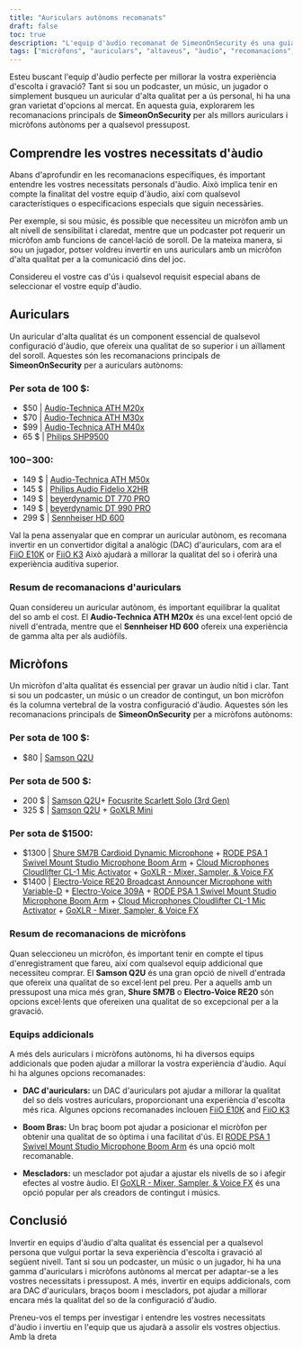 ```yaml
---
title: "Auriculars autònoms recomanats"
draft: false
toc: true
description: "L'equip d'àudio recomanat de SimeonOnSecurity és una guia completa dels millors auriculars i micròfons autònoms per a qualsevol pressupost. Des d'opcions assequibles com l'Audio-Technica ATH M20x fins a productes de gamma alta com el Sennheiser HD 600, aquesta guia cobreix el millor equip d'àudio per a totes les vostres necessitats d'àudio. Tant si busqueu un micròfon econòmic com el Samson Q2U o una configuració professional com el Shure SM7B i el RODE PSA 1, SimeonOnSecurity us té cobert. Llavors, per què esperar? Comença a explorar el món de l'equip d'àudio professional avui mateix!"
tags: ["micròfons", "auriculars", "altaveus", "àudio", "recomanacions", "FiiO E10K", "FiiO K3", "Audio-Technica ATH M20x", "Audio-Technica ATH M30x", "Audio-Technica ATH M40x", "Philips SHP9500", "Audio-Technica ATH M50x", "Philips Audio Fidelio X2HR", "Beyerdynamic DT 770 PRO", "beyerdynamic DT 990 PRO", "Sennheiser HD 600", "Samson Q2U", "Focusrite Scarlett Solo", "GoXLR Mini", "Shure SM7B", "RODE PSA 1", "Micròfons de núvol Cloudlifter CL-1", "Electro-Voice RE20", "Electro-Voice 309A"]
---
```


Esteu buscant l'equip d'àudio perfecte per millorar la vostra experiència d'escolta i gravació? Tant si sou un podcaster, un músic, un jugador o simplement busqueu un auricular d'alta qualitat per a ús personal, hi ha una gran varietat d'opcions al mercat. En aquesta guia, explorarem les recomanacions principals de **SimeonOnSecurity** per als millors auriculars i micròfons autònoms per a qualsevol pressupost.

## Comprendre les vostres necessitats d'àudio

Abans d'aprofundir en les recomanacions específiques, és important entendre les vostres necessitats personals d'àudio. Això implica tenir en compte la finalitat del vostre equip d'àudio, així com qualsevol característiques o especificacions especials que siguin necessàries.

Per exemple, si sou músic, és possible que necessiteu un micròfon amb un alt nivell de sensibilitat i claredat, mentre que un podcaster pot requerir un micròfon amb funcions de cancel·lació de soroll. De la mateixa manera, si sou un jugador, potser voldreu invertir en uns auriculars amb un micròfon d'alta qualitat per a la comunicació dins del joc.

Considereu el vostre cas d'ús i qualsevol requisit especial abans de seleccionar el vostre equip d'àudio.

## Auriculars

Un auricular d'alta qualitat és un component essencial de qualsevol configuració d'àudio, que ofereix una qualitat de so superior i un aïllament del soroll. Aquestes són les recomanacions principals de **SimeonOnSecurity** per a auriculars autònoms:

### Per sota de 100 $:

- $50 | [Audio-Technica ATH M20x](https://amzn.to/2TVE252)
- $70 | [Audio-Technica ATH M30x](https://amzn.to/3aGF2Qs)
- $99 | [Audio-Technica ATH M40x](https://amzn.to/2RMkYDv)
- 65 $ | [Philips SHP9500](https://amzn.to/2RngkNb)

### $100-$300:

- 149 $ | [Audio-Technica ATH M50x](https://amzn.to/2GozWu9)        
- 145 $ | [Philips Audio Fidelio X2HR](https://amzn.to/2GozWu9)        
- 149 $ | [beyerdynamic DT 770 PRO](https://amzn.to/30P8jDY)     
- 149 $ | [beyerdynamic DT 990 PRO](https://amzn.to/37r9SdI)     
- 299 $ | [Sennheiser HD 600](https://amzn.to/30QLDDj)

Val la pena assenyalar que en comprar un auricular autònom, es recomana invertir en un convertidor digital a analògic (DAC) d'auriculars, com ara el [FiiO E10K](https://amzn.to/312xdQJ) or [FiiO K3](https://amzn.to/2uzpo8B) Això ajudarà a millorar la qualitat del so i oferirà una experiència auditiva superior.

### Resum de recomanacions d'auriculars

Quan considereu un auricular autònom, és important equilibrar la qualitat del so amb el cost. El **Audio-Technica ATH M20x** és una excel·lent opció de nivell d'entrada, mentre que el **Sennheiser HD 600** ofereix una experiència de gamma alta per als audiòfils.

## Micròfons

Un micròfon d'alta qualitat és essencial per gravar un àudio nítid i clar. Tant si sou un podcaster, un músic o un creador de contingut, un bon micròfon és la columna vertebral de la vostra configuració d'àudio. Aquestes són les recomanacions principals de **SimeonOnSecurity** per a micròfons autònoms:

### Per sota de 100 $:

- $80 | [Samson Q2U](https://amzn.to/2GkpbZA)

### Per sota de 500 $:

- 200 $ | [Samson Q2U](https://amzn.to/2GkpbZA)+ [Focusrite Scarlett Solo (3rd Gen)](https://amzn.to/2ux8kA6)
- 325 $ | [Samson Q2U](https://amzn.to/2GkpbZA) + [GoXLR Mini](https://amzn.to/37oB6BC)

### Per sota de $1500:

- $1300 | [Shure SM7B Cardioid Dynamic Microphone](https://amzn.to/36m9Gel) + [RODE PSA 1 Swivel Mount Studio Microphone Boom Arm](https://amzn.to/2tFgUwY) + [Cloud Microphones Cloudlifter CL-1 Mic Activator](https://amzn.to/2TUBi7W) + [GoXLR - Mixer, Sampler, & Voice FX](https://amzn.to/2tOcQdF)
- $1400 | [Electro-Voice RE20 Broadcast Announcer Microphone with Variable-D](https://amzn.to/37s5uep)  + [Electro-Voice 309A](https://amzn.to/36mRhxV) + [RODE PSA 1 Swivel Mount Studio Microphone Boom Arm](https://amzn.to/2tFgUwY) + [Cloud Microphones Cloudlifter CL-1 Mic Activator](https://amzn.to/2TUBi7W) + [GoXLR - Mixer, Sampler, & Voice FX](https://amzn.to/2tOcQdF)

### Resum de recomanacions de micròfons

Quan seleccioneu un micròfon, és important tenir en compte el tipus d'enregistrament que fareu, així com qualsevol equip addicional que necessiteu comprar. El **Samson Q2U** és una gran opció de nivell d'entrada que ofereix una qualitat de so excel·lent pel preu. Per a aquells amb un pressupost una mica més gran, **Shure SM7B** o **Electro-Voice RE20** són opcions excel·lents que ofereixen una qualitat de so excepcional per a la gravació.

### Equips addicionals

A més dels auriculars i micròfons autònoms, hi ha diversos equips addicionals que poden ajudar a millorar la vostra experiència d'àudio. Aquí hi ha algunes opcions recomanades:

- **DAC d'auriculars:** un DAC d'auriculars pot ajudar a millorar la qualitat del so dels vostres auriculars, proporcionant una experiència d'escolta més rica. Algunes opcions recomanades inclouen [FiiO E10K](https://amzn.to/312xdQJ) and [FiiO K3](https://amzn.to/2uzpo8B)

- **Boom Bras:** Un braç boom pot ajudar a posicionar el micròfon per obtenir una qualitat de so òptima i una facilitat d'ús. El [RODE PSA 1 Swivel Mount Studio Microphone Boom Arm](https://amzn.to/2tFgUwY) és una opció molt recomanable.

- **Mescladors:** un mesclador pot ajudar a ajustar els nivells de so i afegir efectes al vostre àudio. El [GoXLR - Mixer, Sampler, & Voice FX](https://amzn.to/2tOcQdF) és una opció popular per als creadors de contingut i músics.

## Conclusió

Invertir en equips d'àudio d'alta qualitat és essencial per a qualsevol persona que vulgui portar la seva experiència d'escolta i gravació al següent nivell. Tant si sou un podcaster, un músic o un jugador, hi ha una gamma d'auriculars i micròfons autònoms al mercat per adaptar-se a les vostres necessitats i pressupost. A més, invertir en equips addicionals, com ara DAC d'auriculars, braços boom i mescladors, pot ajudar a millorar encara més la qualitat del so de la configuració d'àudio.

Preneu-vos el temps per investigar i entendre les vostres necessitats d'àudio i invertiu en l'equip que us ajudarà a assolir els vostres objectius. Amb la dreta

